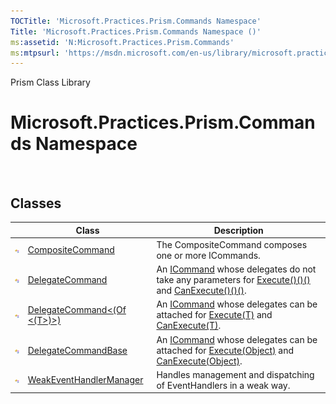 ```yaml
---
TOCTitle: 'Microsoft.Practices.Prism.Commands Namespace'
Title: 'Microsoft.Practices.Prism.Commands Namespace ()'
ms:assetid: 'N:Microsoft.Practices.Prism.Commands'
ms:mtpsurl: 'https://msdn.microsoft.com/en-us/library/microsoft.practices.prism.commands(v=pandp.50)'
---
```


Prism Class Library

Microsoft.Practices.Prism.Commands Namespace
============================================

 

Classes
-------

<span id="classToggle"></span>
<table>

<thead>
<tr class="header">
<th> </th>
<th>Class</th>
<th>Description</th>
</tr>
</thead>
<tbody>
<tr class="odd">
<td><img src="images/public-class.gif" title="Public class" /></td>
<td><a href="https://msdn.microsoft.com/library/microsoft.practices.prism.commands.compositecommand">CompositeCommand</a></td>
<td><div class="summary">
The CompositeCommand composes one or more ICommands.
</div></td>
</tr>
<tr class="even">
<td><img src="images/public-class.gif" title="Public class" /></td>
<td><a href="https://msdn.microsoft.com/library/microsoft.practices.prism.commands.delegatecommand">DelegateCommand</a></td>
<td><div class="summary">
An <a href="http://msdn.microsoft.com/en-us/library/ms616869">ICommand</a> whose delegates do not take any parameters for <a href="https://msdn.microsoft.com/library/microsoft.practices.prism.commands.delegatecommand.execute">Execute()()()</a> and <a href="https://msdn.microsoft.com/library/microsoft.practices.prism.commands.delegatecommand.canexecute">CanExecute()()()</a>.
</div></td>
</tr>
<tr class="odd">
<td><img src="images/public-class.gif" title="Public class" /></td>
<td><a href="https://msdn.microsoft.com/library/microsoft.practices.prism.commands.delegatecommand%601">DelegateCommand&lt;(Of &lt;(T&gt;)&gt;)</a></td>
<td><div class="summary">
An <a href="http://msdn.microsoft.com/en-us/library/ms616869">ICommand</a> whose delegates can be attached for <a href="https://msdn.microsoft.com/library/microsoft.practices.prism.commands.delegatecommand%601.execute(%600)">Execute(T)</a> and <a href="https://msdn.microsoft.com/library/microsoft.practices.prism.commands.delegatecommand%601.canexecute(%600)">CanExecute(T)</a>.
</div></td>
</tr>
<tr class="even">
<td><img src="images/public-class.gif" title="Public class" /></td>
<td><a href="https://msdn.microsoft.com/library/microsoft.practices.prism.commands.delegatecommandbase">DelegateCommandBase</a></td>
<td><div class="summary">
An <a href="http://msdn.microsoft.com/en-us/library/ms616869">ICommand</a> whose delegates can be attached for <a href="https://msdn.microsoft.com/library/microsoft.practices.prism.commands.delegatecommandbase.execute(system.object)">Execute(Object)</a> and <a href="https://msdn.microsoft.com/library/microsoft.practices.prism.commands.delegatecommandbase.canexecute(system.object)">CanExecute(Object)</a>.
</div></td>
</tr>
<tr class="odd">
<td><img src="images/public-class.gif" title="Public class" /></td>
<td><a href="https://msdn.microsoft.com/library/microsoft.practices.prism.commands.weakeventhandlermanager">WeakEventHandlerManager</a></td>
<td><div class="summary">
Handles management and dispatching of EventHandlers in a weak way.
</div></td>
</tr>
</tbody>
</table>
